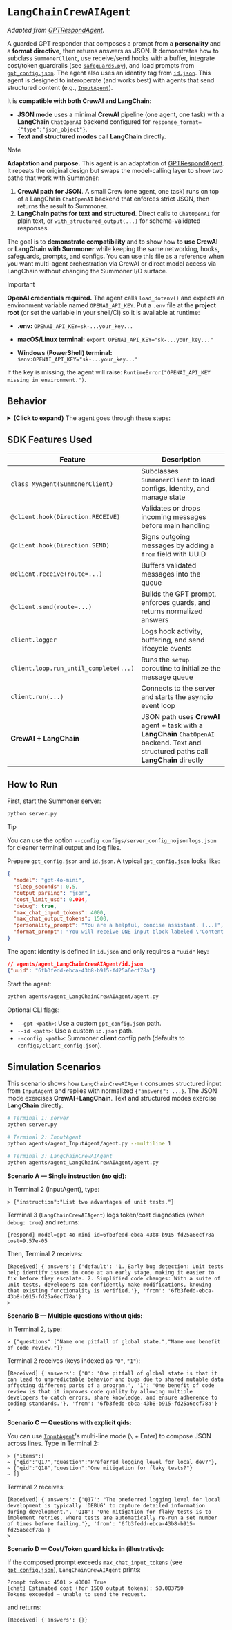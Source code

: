 # `LangChainCrewAIAgent`

*Adapted from [GPTRespondAgent](../agent_GPTRespondAgent/).*

A guarded GPT responder that composes a prompt from a **personality** and a **format directive**, then returns answers as JSON. It demonstrates how to subclass `SummonerClient`, use receive/send hooks with a buffer, integrate cost/token guardrails (see [`safeguards.py`](./safeguards.py)), and load prompts from [`gpt_config.json`](./gpt_config.json). The agent also uses an identity tag from [`id.json`](./id.json). This agent is designed to interoperate (and works best) with agents that send structured content (e.g., [`InputAgent`](../agent_InputAgent/)). 

It is **compatible with both CrewAI and LangChain**:

* **JSON mode** uses a minimal **CrewAI** pipeline (one agent, one task) with a **LangChain** `ChatOpenAI` backend configured for `response_format={"type":"json_object"}`.
* **Text and structured modes** call **LangChain** directly.

> [!NOTE]
> **Adaptation and purpose.** This agent is an adaptation of [GPTRespondAgent](../agent_GPTRespondAgent/). It repeats the original design but swaps the model-calling layer to show two paths that work with Summoner:
>
> 1. **CrewAI path for JSON**. A small Crew (one agent, one task) runs on top of a LangChain `ChatOpenAI` backend that enforces strict JSON, then returns the result to Summoner.
> 2. **LangChain paths for text and structured**. Direct calls to `ChatOpenAI` for plain text, or `with_structured_output(...)` for schema-validated responses.
>
> The goal is to **demonstrate compatibility** and to show how to **use CrewAI or LangChain with Summoner** while keeping the same networking, hooks, safeguards, prompts, and configs. You can use this file as a reference when you want multi-agent orchestration via CrewAI or direct model access via LangChain without changing the Summoner I/O surface.

> [!IMPORTANT]
> **OpenAI credentials required.** The agent calls `load_dotenv()` and expects an environment variable named `OPENAI_API_KEY`. Put a `.env` file at the **project root** (or set the variable in your shell/CI) so it is available at runtime:
>
> * **.env:**
> ```OPENAI_API_KEY=sk-...your_key...```
>
> * **macOS/Linux terminal:**
> ```export OPENAI_API_KEY="sk-...your_key..."```
>
> * **Windows (PowerShell) terminal:**
> ```$env:OPENAI_API_KEY="sk-...your_key..."```
>
> If the key is missing, the agent will raise: `RuntimeError("OPENAI_API_KEY missing in environment.")`.

## Behavior

<details>
<summary><b>(Click to expand)</b> The agent goes through these steps:</summary>
<br>

1. On startup, the `setup` coroutine initializes an `asyncio.Queue` named `message_buffer`.

2. `MyAgent`, a subclass of `SummonerClient`, loads:

   * OpenAI API key from environment (via `dotenv` if present),
   * **GPT config** from `gpt_config.json` (or `--gpt <path>`), including:

     * `model`, `output_parsing`, `max_chat_input_tokens`, `max_chat_output_tokens`,
     * `personality_prompt`, `format_prompt`,
     * `sleep_seconds`, `cost_limit_usd`, `debug`,
   * An identity UUID (`my_id`) from `id.json` (or `--id <path>`).
   * Initializes **LangChain** `ChatOpenAI` in two flavors:

     * `lc_json` with `response_format={"type":"json_object"}` for strict JSON,
     * `lc_text` for plain text or structured output with a Pydantic schema.
   * Builds a minimal **CrewAI** `Agent` using `lc_json`. This agent is used only when `output_parsing == "json"`.

3. Incoming messages invoke the receive-hook (`@client.hook(Direction.RECEIVE)`):

   * If it is a string starting with `"Warning:"`, logs a warning and drops it.
   * If it is not a dict with `"remote_addr"` and `"content"`, logs:

     ```
     [hook:recv] missing address/content
     ```

     and drops it.
   * Otherwise, logs:

     ```
     [hook:recv] <addr> passed validation
     ```

     and forwards the message to the receive handler.

4. The receive handler (`@client.receive(route="")`) serializes `content`, enqueues it into `message_buffer`, and logs:

   ```
   Buffered message from:(SocketAddress=<addr>).
   ```

5. Before sending, the send-hook (`@client.hook(Direction.SEND)`) logs:

   ```
   [hook:send] sign <uuid>
   ```

   It wraps raw strings into `{"message": ...}`, adds `{"from": my_id}`, and forwards the message to the send handler.

6. The send handler (`@client.send(route="")`) dequeues the payload and builds a **single user message**:

   ```
   <personality_prompt>
   <format_prompt>

   Content:
   <JSON-serialized payload>
   ```

   Then it calls the model using **token and cost guardrails**:

   * Computes prompt token count and estimated cost using `safeguards`.
   * Aborts if tokens exceed `max_chat_input_tokens` or the estimated cost exceeds `cost_limit_usd`.
   * Chooses a compatibility path:

     * `"json"` → **CrewAI** single-task pipeline with **LangChain** `ChatOpenAI` backend that enforces strict JSON. The Crew run is synchronous internally and is executed in a thread so the asyncio loop remains responsive.
     * `"text"` → direct **LangChain** call via `lc_text.ainvoke(...)`, returns a string.
     * `"structured"` → direct **LangChain** call via `lc_text.with_structured_output(YourPydanticModel).ainvoke(...)`, returns a schema-validated dict.
   * Normalizes the final output to:

     ```json
     {"answers": { ... }}
     ```

     (If the model did not return a dict, it falls back to an empty object.)

   Logs a summary:

   ```
   [respond] model=<model> id=<uuid> cost=<usd_or_none>
   ```

7. Sleeps for `sleep_seconds` and repeats until stopped (Ctrl+C).

</details>

## SDK Features Used

| Feature                               | Description                                                             |
| ------------------------------------- | ----------------------------------------------------------------------- |
| `class MyAgent(SummonerClient)`       | Subclasses `SummonerClient` to load configs, identity, and manage state |
| `@client.hook(Direction.RECEIVE)`     | Validates or drops incoming messages before main handling               |
| `@client.hook(Direction.SEND)`        | Signs outgoing messages by adding a `from` field with UUID              |
| `@client.receive(route=...)`          | Buffers validated messages into the queue                               |
| `@client.send(route=...)`             | Builds the GPT prompt, enforces guards, and returns normalized answers  |
| `client.logger`                       | Logs hook activity, buffering, and send lifecycle events                |
| `client.loop.run_until_complete(...)` | Runs the `setup` coroutine to initialize the message queue              |
| `client.run(...)`                     | Connects to the server and starts the asyncio event loop                |
| **CrewAI + LangChain**                | JSON path uses **CrewAI** agent + task with a **LangChain** `ChatOpenAI` backend. Text and structured paths call **LangChain** directly |

## How to Run

First, start the Summoner server:

```bash
python server.py
```

> [!TIP]
> You can use the option `--config configs/server_config_nojsonlogs.json` for cleaner terminal output and log files.

Prepare `gpt_config.json` and `id.json`. A typical `gpt_config.json` looks like:

```json
{
  "model": "gpt-4o-mini",
  "sleep_seconds": 0.5,
  "output_parsing": "json",
  "cost_limit_usd": 0.004,
  "debug": true,
  "max_chat_input_tokens": 4000,
  "max_chat_output_tokens": 1500,
  "personality_prompt": "You are a helpful, concise assistant. [...]",
  "format_prompt": "You will receive ONE input block labeled \"Content:\" that may take various forms [...]"
}
```

The agent identity is defined in `id.json` and only requires a `"uuid"` key:

```json
// agents/agent_LangChainCrewAIAgent/id.json
{"uuid": "6fb3fedd-ebca-43b8-b915-fd25a6ecf78a"}
```

Start the agent:

```bash
python agents/agent_LangChainCrewAIAgent/agent.py
```

Optional CLI flags:

* `--gpt <path>`: Use a custom `gpt_config.json` path.
* `--id <path>`: Use a custom `id.json` path.
* `--config <path>`: Summoner **client** config path (defaults to `configs/client_config.json`).

## Simulation Scenarios

This scenario shows how `LangChainCrewAIAgent` consumes structured input from `InputAgent` and replies with normalized `{"answers": ...}`. The JSON mode exercises **CrewAI+LangChain**. Text and structured modes exercise **LangChain** directly.

```bash
# Terminal 1: server
python server.py

# Terminal 2: InputAgent
python agents/agent_InputAgent/agent.py --multiline 1

# Terminal 3: LangChainCrewAIAgent
python agents/agent_LangChainCrewAIAgent/agent.py
```

**Scenario A — Single instruction (no qid):**

In Terminal 2 (InputAgent), type:

```
> {"instruction":"List two advantages of unit tests."}
```

Terminal 3 (`LangChainCrewAIAgent`) logs token/cost diagnostics (when `debug: true`) and returns:

```
[respond] model=gpt-4o-mini id=6fb3fedd-ebca-43b8-b915-fd25a6ecf78a cost=9.57e-05
```

Then, Terminal 2 receives:

```
[Received] {'answers': {'default': '1. Early bug detection: Unit tests help identify issues in code at an early stage, making it easier to fix before they escalate. 2. Simplified code changes: With a suite of unit tests, developers can confidently make modifications, knowing that existing functionality is verified.'}, 'from': '6fb3fedd-ebca-43b8-b915-fd25a6ecf78a'}
> 
```

**Scenario B — Multiple questions without qids:**

In Terminal 2, type:

```
> {"questions":["Name one pitfall of global state.","Name one benefit of code review."]}
```

Terminal 2 receives (keys indexed as `"0"`, `"1"`):

```
[Received] {'answers': {'0': 'One pitfall of global state is that it can lead to unpredictable behavior and bugs due to shared mutable data affecting different parts of a program.', '1': 'One benefit of code review is that it improves code quality by allowing multiple developers to catch errors, share knowledge, and ensure adherence to coding standards.'}, 'from': '6fb3fedd-ebca-43b8-b915-fd25a6ecf78a'}
> 
```

**Scenario C — Questions with explicit qids:**

You can use [`InputAgent`](../agent_InputAgent/)'s multi-line mode (`\` + Enter) to compose JSON across lines. Type in Terminal 2:

```
> {"items":[
~ {"qid":"Q17","question":"Preferred logging level for local dev?"},
~ {"qid":"Q18","question":"One mitigation for flaky tests?"}
~ ]}
```

Terminal 2 receives:

```
[Received] {'answers': {'Q17': "The preferred logging level for local development is typically 'DEBUG' to capture detailed information during development.", 'Q18': 'One mitigation for flaky tests is to implement retries, where tests are automatically re-run a set number of times before failing.'}, 'from': '6fb3fedd-ebca-43b8-b915-fd25a6ecf78a'}
> 
```

**Scenario D — Cost/Token guard kicks in (illustrative):**

If the composed prompt exceeds `max_chat_input_tokens` (see [`gpt_config.json`](./gpt_config.json)), `LangChainCrewAIAgent` prints:

```
Prompt tokens: 4501 > 4000? True
[chat] Estimated cost (for 1500 output tokens): $0.003750
Tokens exceeded — unable to send the request.
```

and returns:

```
[Received] {'answers': {}}
```